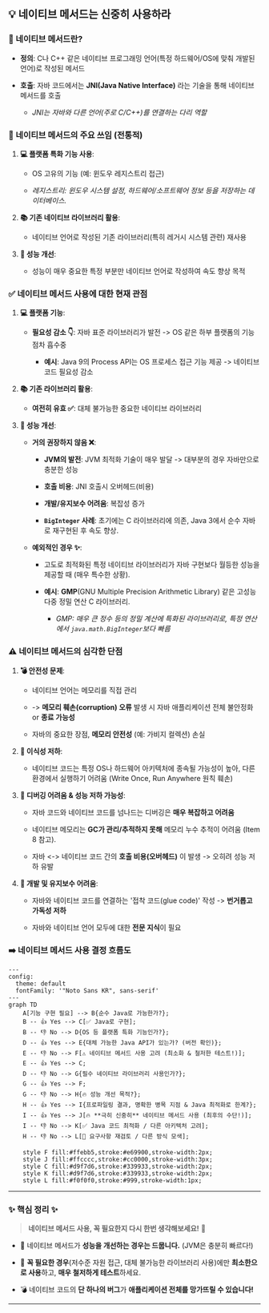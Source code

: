 ## 💡 네이티브 메서드는 신중히 사용하라

### 🤔 네이티브 메서드란?

- **정의**: C나 C++ 같은 네이티브 프로그래밍 언어(특정 하드웨어/OS에 맞춰 개발된 언어)로 작성된 메서드

- **호출**: 자바 코드에서는 **JNI(Java Native Interface)** 라는 기술을 통해 네이티브 메서드를 호출
  - _JNI는 자바와 다른 언어(주로 C/C++)를 연결하는 다리 역할_

### 🎯 네이티브 메서드의 주요 쓰임 (전통적)

1.  **💻 플랫폼 특화 기능 사용**:

    - OS 고유의 기능 (예: 윈도우 레지스트리 접근)

    - _레지스트리: 윈도우 시스템 설정, 하드웨어/소프트웨어 정보 등을 저장하는 데이터베이스._

2.  **📚 기존 네이티브 라이브러리 활용**:

    - 네이티브 언어로 작성된 기존 라이브러리(특히 레거시 시스템 관련) 재사용

3.  **🚀 성능 개선**:

    - 성능이 매우 중요한 특정 부분만 네이티브 언어로 작성하여 속도 향상 목적

### ✅ 네이티브 메서드 사용에 대한 현재 관점

1.  **💻 플랫폼 기능**:

    - **필요성 감소 👇**: 자바 표준 라이브러리가 발전 -> OS 같은 하부 플랫폼의 기능 점차 흡수중

      - **예시**: Java 9의 Process API는 OS 프로세스 접근 기능 제공 -> 네이티브 코드 필요성 감소

2.  **📚 기존 라이브러리 활용**:

    - **여전히 유효 ✅**: 대체 불가능한 중요한 네이티브 라이브러리

3.  **🚀 성능 개선**:

    - **거의 권장하지 않음 ❌**:

      - **JVM의 발전**: JVM 최적화 기술이 매우 발달 -> 대부분의 경우 자바만으로 충분한 성능

      - **호출 비용**: JNI 호출시 오버헤드(비용)

      - **개발/유지보수 어려움**: 복잡성 증가

      - **`BigInteger` 사례**: 초기에는 C 라이브러리에 의존, Java 3에서 순수 자바로 재구현된 후 속도 향상.

    - **예외적인 경우 ✨**:

      - 고도로 최적화된 특정 네이티브 라이브러리가 자바 구현보다 월등한 성능을 제공할 때 (매우 특수한 상황).

      - **예시**: **GMP**(GNU Multiple Precision Arithmetic Library) 같은 고성능 다중 정밀 연산 C 라이브러리.

        - _GMP: 매우 큰 정수 등의 정밀 계산에 특화된 라이브러리로, 특정 연산에서 `java.math.BigInteger`보다 빠름_

### ⚠️ 네이티브 메서드의 심각한 단점

1.  **💣 안전성 문제**:

    - 네이티브 언어는 메모리를 직접 관리

    - -> **메모리 훼손(corruption) 오류** 발생 시 자바 애플리케이션 전체 불안정화 or **종료 가능성**

    - 자바의 중요한 장점, **메모리 안전성** (예: 가비지 컬렉션) 손실

2.  **🔗 이식성 저하**:

    - 네이티브 코드는 특정 OS나 하드웨어 아키텍처에 종속될 가능성이 높아, 다른 환경에서 실행하기 어려움 (Write Once, Run Anywhere 원칙 훼손)

3.  **🐛 디버깅 어려움 & 성능 저하 가능성**:

    - 자바 코드와 네이티브 코드를 넘나드는 디버깅은 **매우 복잡하고 어려움**

    - 네이티브 메모리는 **GC가 관리/추적하지 못해** 메모리 누수 추적이 어려움 (Item 8 참고).

    - 자바 <-> 네이티브 코드 간의 **호출 비용(오버헤드)** 이 발생 -> 오히려 성능 저하 유발

4.  **🤯 개발 및 유지보수 어려움**:

    - 자바와 네이티브 코드를 연결하는 '접착 코드(glue code)' 작성 -> **번거롭고 가독성 저하**

    - 자바와 네이티브 언어 모두에 대한 **전문 지식**이 필요

### ➡️ 네이티브 메서드 사용 결정 흐름도

```mermaid
---
config:
  theme: default
  fontFamily: '"Noto Sans KR", sans-serif'
---
graph TD
    A[기능 구현 필요] --> B{순수 Java로 가능한가?};
    B -- 👍 Yes --> C[✅ Java로 구현];
    B -- 👎 No --> D{OS 등 플랫폼 특화 기능인가?};
    D -- 👍 Yes --> E{대체 가능한 Java API가 있는가? (버전 확인)};
    E -- 👎 No --> F[⚠️ 네이티브 메서드 사용 고려 (최소화 & 철저한 테스트!)];
    E -- 👍 Yes --> C;
    D -- 👎 No --> G{필수 네이티브 라이브러리 사용인가?};
    G -- 👍 Yes --> F;
    G -- 👎 No --> H{🔥 성능 개선 목적?};
    H -- 👍 Yes --> I{프로파일링 결과, 명확한 병목 지점 & Java 최적화로 한계?};
    I -- 👍 Yes --> J[🔥 **극히 신중히** 네이티브 메서드 사용 (최후의 수단!)];
    I -- 👎 No --> K[✅ Java 코드 최적화 / 다른 아키텍처 고려];
    H -- 👎 No --> L[🤔 요구사항 재검토 / 다른 방식 모색];

    style F fill:#ffebb5,stroke:#e69900,stroke-width:2px;
    style J fill:#ffcccc,stroke:#cc0000,stroke-width:3px;
    style C fill:#d9f7d6,stroke:#339933,stroke-width:2px;
    style K fill:#d9f7d6,stroke:#339933,stroke-width:2px;
    style L fill:#f0f0f0,stroke:#999,stroke-width:1px;
```

---

### ✨ 핵심 정리 ✨

> **네이티브 메서드 사용, 꼭 필요한지 다시 한번 생각해보세요!** 🤔

- 🚀 네이티브 메서드가 **성능을 개선하는 경우는 드뭅니다.** (JVM은 충분히 빠르다!)

- 🔧 **꼭 필요한 경우**(저수준 자원 접근, 대체 불가능한 라이브러리 사용)에만 **최소한으로 사용**하고, **매우 철저하게 테스트**하세요.

- 💣 네이티브 코드의 **단 하나의 버그**가 **애플리케이션 전체를 망가뜨릴 수 있습니다!**

---
